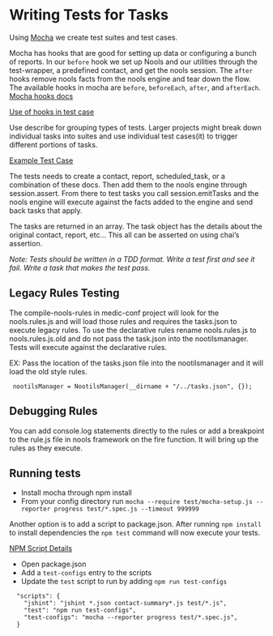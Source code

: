 # Writing Tests for Tasks

Using [Mocha](https://mochajs.org/)  we create test suites and test cases.


Mocha has hooks that are good for setting up data or configuring a bunch of reports.  In our `before` hook we set up Nools and our utilities through the test-wrapper, a predefined contact, and get the nools session. The `after` hooks remove nools facts from the nools engine and tear down the flow.  The available hooks in mocha are `before`, `beforeEach`, `after`, and `afterEach`. [Mocha hooks docs](https://mochajs.org/#hooks)

[Use of hooks in test case](https://github.com/medic/cht-core/blob/a4d63cab20adaf3b3304a255182b846f78436e10/config/sample_config_tests/tests/tasks.spec.js#L7-L29)

Use describe for grouping types of tests. Larger projects might break down individual tasks into suites and use individual test cases(it) to trigger different portions of tasks. 

[Example Test Case](https://github.com/medic/cht-core/blob/a4d63cab20adaf3b3304a255182b846f78436e10/config/sample_config_tests/tests/tasks.spec.js#L31-L36)

The tests needs to create a contact, report, scheduled_task, or a combination of these docs. Then add them to the nools engine through session.assert. From there to test tasks you call session.emitTasks and the nools engine will execute against the facts added to the engine and send back tasks that apply. 

The tasks are returned in an array. The task object has the details about the original contact, report, etc… This all can be asserted on using chai’s assertion. 

_Note: Tests should be written in a TDD format. Write a test first and see it fail. Write a task that makes the test pass._  

## Legacy Rules Testing

The compile-nools-rules in medic-conf project will look for the nools.rules.js and will load those rules and requires the tasks.json to execute legacy rules. To use the declarative rules rename nools.rules.js to nools.rules.js.old and do not pass the task.json into the nootilsmanager. Tests will execute against the declarative rules. 

EX: Pass the location of the tasks.json file into the nootilsmanager and it will load the old style rules. 

``` nootilsManager = NootilsManager(__dirname + "/../tasks.json", {});```

## Debugging Rules

You can add console.log statements directly to the rules or add a breakpoint to the rule.js file in nools framework on the fire function. It will bring up the rules as they execute.

## Running tests
* Install mocha through npm install
* From your config directory run ```mocha --require test/mocha-setup.js --reporter progress test/*.spec.js --timeout 999999 ```

Another option is to add a script to package.json. After running `npm install` to install dependencies the `npm test` command will now execute your tests.

[NPM Script Details](https://docs.npmjs.com/misc/scripts)

* Open package.json
* Add a `test-configs` entry to the scripts
* Update the `test` script to run by adding `npm run test-configs`


```
  "scripts": {
    "jshint": "jshint *.json contact-summary*.js test/*.js",
    "test": "npm run test-configs",
    "test-configs": "mocha --reporter progress test/*.spec.js",
  }
```


